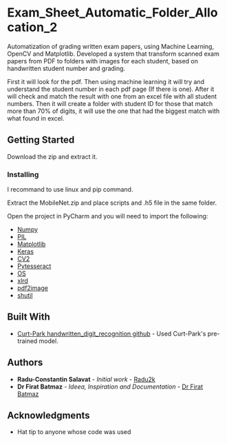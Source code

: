 # Exam_Sheet_Automatic_Folder_Allocation_2

Automatization of grading written exam papers, using Machine Learning, OpenCV and Matplotlib.
Developed a system that transform scanned exam papers from PDF to folders with images for each student, based on handwritten student number and grading.

First it will look for the pdf. Then using machine learning it will try and understand the student number in each pdf page (If there is one). After it will check and match the result with one from an excel file with all student numbers. Then it will create a folder with student ID for those that match more than 70% of digits, it will use the one that had the biggest match with what found in excel.
  
## Getting Started

Download the zip and extract it.

### Installing
I recommand to use linux and pip command.

Extract the MobileNet.zip and place scripts and .h5 file in the same folder.

Open the project in PyCharm and you will need to import the following:

* [Numpy](https://numpy.org/install/)
* [PIL](https://pillow.readthedocs.io/en/stable/installation.html)
* [Matplotlib](https://matplotlib.org/3.3.2/users/installing.html)
* [Keras](https://pypi.org/project/Keras/)
* [CV2](https://pypi.org/project/opencv-python/)
* [Pytesseract](https://pypi.org/project/pytesseract/)
* [OS]()
* [xlrd](https://pypi.org/project/xlrd/)
* [pdf2image](https://pypi.org/project/pdf2image/)
* [shutil](https://pypi.org/project/pytest-shutil/)

## Built With

* [Curt-Park handwritten_digit_recognition github](https://github.com/Curt-Park/handwritten_digit_recognition) - Used Curt-Park's pre-trained model.

## Authors

* **Radu-Constantin Salavat** - *Initial work* - [Radu2k](https://github.com/Radu2k)
* **Dr Firat Batmaz** - *Ideea, Inspiration and Documentation* - [Dr Firat Batmaz](https://www.lboro.ac.uk/departments/compsci/staff/academic-teaching/firat-batmaz/)

## Acknowledgments

* Hat tip to anyone whose code was used

